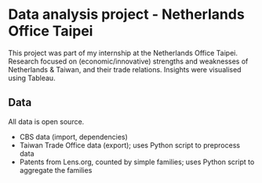 # Data analysis project - Netherlands Office Taipei

This project was part of my internship at the Netherlands Office Taipei. Research focused on (economic/innovative) strengths and weaknesses of Netherlands & Taiwan, and their trade relations. Insights were visualised using Tableau.

## Data
All data is open source.
- CBS data (import, dependencies)
- Taiwan Trade Office data (export); uses Python script to preprocess data
- Patents from Lens.org, counted by simple families; uses Python script to aggregate the families




